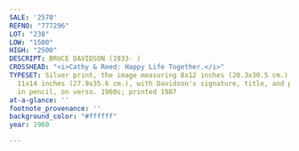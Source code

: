 ```yaml
---
SALE: '2570'
REFNO: "777296"
LOT: "238"
LOW: "1500"
HIGH: "2500"
DESCRIPT: BRUCE DAVIDSON (1933- )
CROSSHEAD: "<i>Cathy & Reed: Happy Life Together.</i>"
TYPESET: Silver print, the image measuring 8x12 inches (20.3x30.5 cm.), the sheet
  11x14 inches (27.9x35.6 cm.), with Davidson's signature, title, and print date,
  in pencil, on verso. 1960s; printed 1987
at-a-glance: ''
footnote_provenance: ''
background_color: "#ffffff"
year: 1960

---
```

